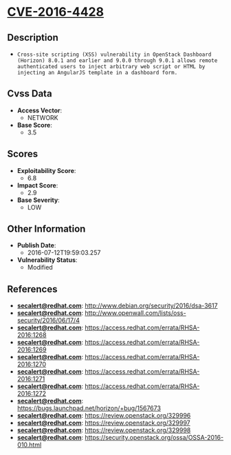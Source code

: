 
# [CVE-2016-4428](http://www.debian.org/security/2016/dsa-3617)

## Description

- `Cross-site scripting (XSS) vulnerability in OpenStack Dashboard (Horizon) 8.0.1 and earlier and 9.0.0 through 9.0.1 allows remote authenticated users to inject arbitrary web script or HTML by injecting an AngularJS template in a dashboard form.`

## Cvss Data

- **Access Vector**:
  - NETWORK
- **Base Score**:
  - 3.5

## Scores

- **Exploitability Score**:
  - 6.8
- **Impact Score**:
  - 2.9
- **Base Severity**:
  - LOW

## Other Information

- **Publish Date**:
  - 2016-07-12T19:59:03.257
- **Vulnerability Status**:
  - Modified

## References

- **secalert@redhat.com**: http://www.debian.org/security/2016/dsa-3617
- **secalert@redhat.com**: http://www.openwall.com/lists/oss-security/2016/06/17/4
- **secalert@redhat.com**: https://access.redhat.com/errata/RHSA-2016:1268
- **secalert@redhat.com**: https://access.redhat.com/errata/RHSA-2016:1269
- **secalert@redhat.com**: https://access.redhat.com/errata/RHSA-2016:1270
- **secalert@redhat.com**: https://access.redhat.com/errata/RHSA-2016:1271
- **secalert@redhat.com**: https://access.redhat.com/errata/RHSA-2016:1272
- **secalert@redhat.com**: https://bugs.launchpad.net/horizon/+bug/1567673
- **secalert@redhat.com**: https://review.openstack.org/329996
- **secalert@redhat.com**: https://review.openstack.org/329997
- **secalert@redhat.com**: https://review.openstack.org/329998
- **secalert@redhat.com**: https://security.openstack.org/ossa/OSSA-2016-010.html
